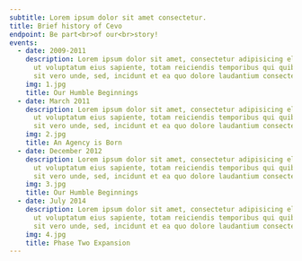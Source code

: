 ```yaml
---
subtitle: Lorem ipsum dolor sit amet consectetur.
title: Brief history of Cevo
endpoint: Be part<br>of our<br>story!
events:
  - date: 2009-2011
    description: Lorem ipsum dolor sit amet, consectetur adipisicing elit. Sunt
      ut voluptatum eius sapiente, totam reiciendis temporibus qui quibusdam, recusandae
      sit vero unde, sed, incidunt et ea quo dolore laudantium consectetur!
    img: 1.jpg
    title: Our Humble Beginnings
  - date: March 2011
    description: Lorem ipsum dolor sit amet, consectetur adipisicing elit. Sunt
      ut voluptatum eius sapiente, totam reiciendis temporibus qui quibusdam, recusandae
      sit vero unde, sed, incidunt et ea quo dolore laudantium consectetur!
    img: 2.jpg
    title: An Agency is Born
  - date: December 2012
    description: Lorem ipsum dolor sit amet, consectetur adipisicing elit. Sunt
      ut voluptatum eius sapiente, totam reiciendis temporibus qui quibusdam, recusandae
      sit vero unde, sed, incidunt et ea quo dolore laudantium consectetur!
    img: 3.jpg
    title: Our Humble Beginnings
  - date: July 2014
    description: Lorem ipsum dolor sit amet, consectetur adipisicing elit. Sunt
      ut voluptatum eius sapiente, totam reiciendis temporibus qui quibusdam, recusandae
      sit vero unde, sed, incidunt et ea quo dolore laudantium consectetur!
    img: 4.jpg
    title: Phase Two Expansion
---
```

